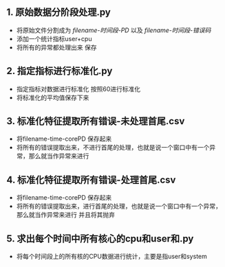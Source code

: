 ## 1. 原始数据分阶段处理.py

- 将原始文件分割成为 *filename-时间段-PD* 以及 *filename-时间段-错误码*
- 添加一个统计指标user+cpu
- 将所有的异常都处理出来 保存

## 2. 指定指标进行标准化.py

- 指定指标对数据进行标准化 按照60进行标准化
- 将标准化的平均值保存下来

## 3. 标准化特征提取所有错误-未处理首尾.csv 
- 将filename-time-corePD 保存起来
- 将所有的错误提取出来，不进行首尾的处理，也就是说一个窗口中有一个异常，那么就当作异常来进行

## 4. 标准化特征提取所有错误-处理首尾.csv
- 将filename-time-corePD 保存起来
- 将所有的错误提取出来，进行首尾的处理，也就是说一个窗口中有一个异常，那么就当作异常来进行 并且将其抛弃

## 5. 求出每个时间中所有核心的cpu和user和.py
- 将每个时间段上的所有核的CPU数据进行统计，主要是指user和system

